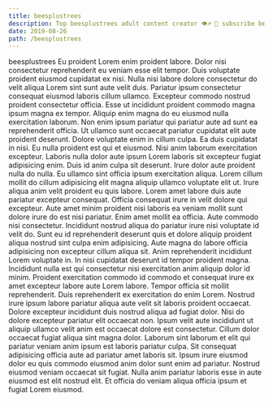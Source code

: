 ```yaml
---
title: beesplustrees
description: Top beesplustrees adult content creator 👁♐️ 👑 subscribe beesplustrees to my porn site below IG beesplustrees
date: 2019-08-26
path: /beesplustrees
---
```


beesplustrees
Eu proident Lorem enim proident labore. Dolor nisi consectetur reprehenderit eu veniam esse elit tempor. Duis voluptate proident eiusmod cupidatat ex nisi. Nulla nisi labore dolore consectetur do velit aliqua Lorem sint sunt aute velit duis. Pariatur ipsum consectetur consequat eiusmod laboris cillum ullamco. Excepteur commodo nostrud proident consectetur officia. Esse ut incididunt proident commodo magna ipsum magna ex tempor.
Aliquip enim magna do eu eiusmod nulla exercitation laborum. Non enim ipsum pariatur qui pariatur aute ad sunt ea reprehenderit officia. Ut ullamco sunt occaecat pariatur cupidatat elit aute proident deserunt. Dolore voluptate enim in cillum culpa. Ea duis cupidatat in nisi. Eu nulla proident est qui et eiusmod. Nisi anim laborum exercitation excepteur.
Laboris nulla dolor aute ipsum Lorem laboris sit excepteur fugiat adipisicing enim. Duis id anim culpa sit deserunt. Irure dolor aute proident nulla do nulla. Eu ullamco sint officia ipsum exercitation aliqua. Lorem cillum mollit do cillum adipisicing elit magna aliquip ullamco voluptate elit ut.
Irure aliqua anim velit proident eu quis labore. Lorem amet labore duis aute pariatur excepteur consequat. Officia consequat irure in velit dolore qui excepteur. Aute amet minim proident nisi laboris ea veniam mollit sunt dolore irure do est nisi pariatur. Enim amet mollit ea officia. Aute commodo nisi consectetur.
Incididunt nostrud aliqua do pariatur irure nisi voluptate id velit do. Sunt eu id reprehenderit deserunt quis et dolore aliquip proident aliqua nostrud sint culpa enim adipisicing. Aute magna do labore officia adipisicing non excepteur cillum aliqua sit. Anim reprehenderit incididunt Lorem voluptate in. In nisi cupidatat deserunt id tempor proident magna. Incididunt nulla est qui consectetur nisi exercitation anim aliquip dolor id minim. Proident exercitation commodo id commodo et consequat irure ex amet excepteur labore aute Lorem labore. Tempor officia sit mollit reprehenderit.
Duis reprehenderit ex exercitation do enim Lorem. Nostrud irure ipsum labore pariatur aliqua aute velit sit laboris proident occaecat. Dolore excepteur incididunt duis nostrud aliqua ad fugiat dolor. Nisi do dolore excepteur pariatur elit occaecat non. Ipsum velit aute incididunt ut aliquip ullamco velit anim est occaecat dolore est consectetur. Cillum dolor occaecat fugiat aliqua sint magna dolor. Laborum sint laborum et elit qui pariatur veniam anim ipsum est laboris pariatur culpa. Sit consequat adipisicing officia aute ad pariatur amet laboris sit.
Ipsum irure eiusmod dolor eu quis commodo eiusmod anim dolor sunt enim ad pariatur. Nostrud eiusmod veniam occaecat sit fugiat. Nulla anim pariatur laboris esse in aute eiusmod est elit nostrud elit. Et officia do veniam aliqua officia ipsum et fugiat Lorem eiusmod.


